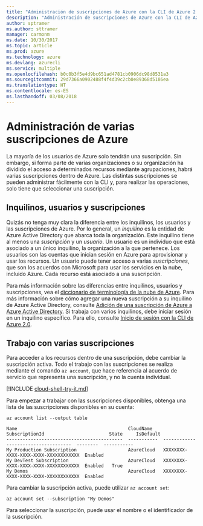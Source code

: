 ```yaml
---
title: "Administración de suscripciones de Azure con la CLI de Azure 2.0"
description: "Administración de suscripciones de Azure con la CLI de Azure 2.0 en Linux, Mac o Windows."
author: sptramer
ms.author: sttramer
manager: carmonm
ms.date: 10/30/2017
ms.topic: article
ms.prod: azure
ms.technology: azure
ms.devlang: azurecli
ms.service: multiple
ms.openlocfilehash: b0c0b3f5e4d9bc651ad4781cb0906dc98d8531a3
ms.sourcegitcommit: 29d7366a0902488f4f4d39c2cb0e89368d5186ea
ms.translationtype: HT
ms.contentlocale: es-ES
ms.lasthandoff: 03/08/2018
---
```

# <a name="manage-multiple-azure-subscriptions"></a>Administración de varias suscripciones de Azure

La mayoría de los usuarios de Azure solo tendrán una suscripción. Sin embargo, si forma parte de varias organizaciones o su organización ha dividido el acceso a determinados recursos mediante agrupaciones, habrá varias suscripciones dentro de Azure. Las distintas suscripciones se pueden administrar fácilmente con la CLI y, para realizar las operaciones, solo tiene que seleccionar una suscripción.

## <a name="tenants-users-and-subscriptions"></a>Inquilinos, usuarios y suscripciones

Quizás no tenga muy clara la diferencia entre los inquilinos, los usuarios y las suscripciones de Azure. Por lo general, un _inquilino_ es la entidad de Azure Active Directory que abarca toda la organización. Este inquilino tiene al menos una _suscripción_ y un _usuario_. Un usuario es un individuo que está asociado a un único inquilino, la organización a la que pertenece. Los usuarios son las cuentas que inician sesión en Azure para aprovisionar y usar los recursos. Un usuario puede tener acceso a varias _suscripciones_, que son los acuerdos con Microsoft para usar los servicios en la nube, incluido Azure. Cada recurso está asociado a una suscripción.

Para más información sobre las diferencias entre inquilinos, usuarios y suscripciones, vea el [diccionario de terminología de la nube de Azure](/azure/azure-glossary-cloud-terminology).
Para más información sobre cómo agregar una nueva suscripción a su inquilino de Azure Active Directory, consulte [Adición de una suscripción de Azure a Azure Active Directory](/azure/active-directory/active-directory-how-subscriptions-associated-directory).
Si trabaja con varios inquilinos, debe iniciar sesión en un inquilino específico. Para ello, consulte [Inicio de sesión con la CLI de Azure 2.0](/cli/azure/authenticate-azure-cli).

## <a name="working-with-multiple-subscriptions"></a>Trabajo con varias suscripciones

Para acceder a los recursos dentro de una suscripción, debe cambiar la suscripción activa. Todo el trabajo con las suscripciones se realiza mediante el comando `az account`, que hace referencia al acuerdo de servicio que representa una suscripción, y no la cuenta individual.

[!INCLUDE [cloud-shell-try-it.md](includes/cloud-shell-try-it.md)]

Para empezar a trabajar con las suscripciones disponibles, obtenga una lista de las suscripciones disponibles en su cuenta:

```azurecli-interactive
az account list --output table
```

```Output
Name                                         CloudName    SubscriptionId                        State     IsDefault
-------------------------------------------  -----------  ------------------------------------  --------  -----------
My Production Subscription                   AzureCloud   XXXXXXXX-XXXX-XXXX-XXXX-XXXXXXXXXXXX  Enabled
My DevTest Subscription                      AzureCloud   XXXXXXXX-XXXX-XXXX-XXXX-XXXXXXXXXXXX  Enabled   True
My Demos                                     AzureCloud   XXXXXXXX-XXXX-XXXX-XXXX-XXXXXXXXXXXX  Enabled
```

Para cambiar la suscripción activa, puede utilizar `az account set`:

```azurecli-interactive
az account set --subscription "My Demos"
```

Para seleccionar la suscripción, puede usar el nombre o el identificador de la suscripción.
